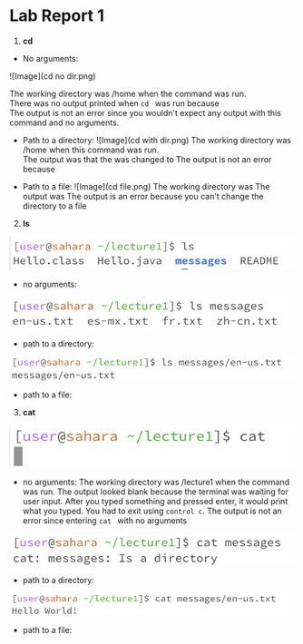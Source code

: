 # Lab Report 1
1. **cd**  

* No arguments:

  
![Image](cd no dir.png)


The working directory was /home when the command was run.  
There was no output printed when `cd ` was run because  
The output is not an error since you wouldn't expect any output with this command and no arguments.  


* Path to a directory:
![Image](cd with dir.png)
The working directory was /home when this command was run.  
The output was that the   was changed to 
The output is not an error because


* Path to a file:
![Image](cd file.png)
The working directory was
The output was
The output is an error because you can't change the directory to a file


2. **ls**  


![Image](ls.png)  
* no arguments:

  
![Image](lsDir.png)  
* path to a directory:

  
![Image](lsFile.png)  
* path to a file:


3. **cat**


![Image](cat.png)  
* no arguments:
The working directory was /lecture1 when the command was run.
The output looked blank because the terminal was waiting for user input. After you typed something and pressed enter, it would print what you typed. You had to exit using `control c`.
The output is not an error since entering `cat ` with no arguments 

  
![Image](catDir.png)  
* path to a directory:

  
![Image](catFile.png)  
* path to a file:
